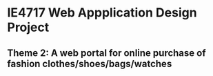 # IE4717 Web Appplication Design Project

## Theme 2: A web portal for online purchase of fashion clothes/shoes/bags/watches
